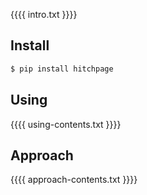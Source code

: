 {{{{ intro.txt }}}}


## Install

```bash
$ pip install hitchpage
```

## Using

{{{{ using-contents.txt }}}}


## Approach

{{{{ approach-contents.txt }}}}
